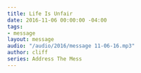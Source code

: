 ```yaml
---
title: Life Is Unfair
date: 2016-11-06 00:00:00 -04:00
tags:
- message
layout: message
audio: "/audio/2016/message 11-06-16.mp3"
author: cliff
series: Address The Mess
---
```


